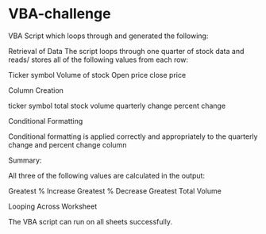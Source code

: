 # VBA-challenge

VBA Script which loops through and generated the following:

Retrieval of Data
The script loops through one quarter of stock data and reads/ stores all of the following values from each row:

Ticker symbol
Volume of stock 
Open price
close price

Column Creation

ticker symbol
total stock volume
quarterly change
percent change 

Conditional Formatting 

Conditional formatting is applied correctly and appropriately to the quarterly change and  percent change column

Summary:

All three of the following values are calculated in the output:

Greatest % Increase
Greatest % Decrease 
Greatest Total Volume

Looping Across Worksheet

The VBA script can run on all sheets successfully.

